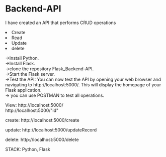 # Backend-API
I have created an API that performs CRUD operations 
<li>Create</li>
<li>Read</li> 
<li>Update</li>
<li>delete</li>

->Install Python. </br>
->Install Flask. </br>
->clone the repository Flask_Backend-API. </br>
->Start the Flask server. </br>
->Test the API: You can now test the API by opening your web browser and navigating to http://localhost:5000/. This will display the homepage of your Flask application. </br>
-> you can use POSTMAN to test all operations. </br>

View: http://localhost:5000/ </br>
      http://localhost:5000/"id" </br>

create:  http://localhost:5000/create

update:  http://localhost:5000/updateRecord

delete:   http://localhost:5000/delete
      
      
STACK: Python, Flask 
